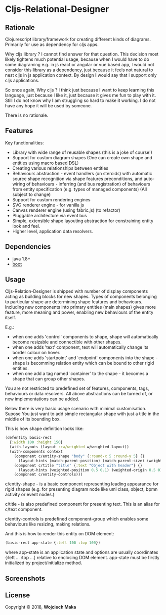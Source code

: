 # Cljs-Relational-Designer
## Rationale
Clojurescript library/framework for creating different kinds of diagrams. Primarily for use as dependency for cljs apps. 

Why cljs library ? 
I cannot find answer for that question. This decision most likely tightens much potential usage, because when I would have to do some diagraming e.g. in js react or angular or vue based app, I would not consider this library as a dependency, just because it feels not natural to nest cljs in js application context. By design I would say that I support only cljs applications. 

So once again, Why cljs ? 
I think just because I want to keep learning this language, just because I like it, just because it gives me fun to play with it. Still I do not know why I am struggling so hard to make it working. I do not have any hope it will be used by someone. 

There is no rationale.    

## Features
Key functionalities:
- Library with wide range of reusable shapes (this is a joke of course!)
- Support for custom diagram shapes (One can create own shape and entities using macro based DSL)
- Creating various relationships between entities 
- Behaviours abstraction - event handlers (on steroids) with automatic source shape recognition via shape features preconditions, and auto-wiring of behaviours - inferring (and bus registration) of behaviours from entity specification (e.g. types of managed components) (All subject to change)
- Support for custom rendering engines 
- SVG renderer engine - for vanilla js
- Canvas renderer engine (using fabric.js) (to refactor)
- Pluggable architecture via event bus
- Simple, extensible shape layouting abstraction for constraining entity look and feel.
- Higher level, application data resolvers.  

## Dependencies

- java 1.8+
- [boot][1]

## Usage
Cljs-Relation-Designer is shipped with number of display components acting as building blocks for new shapes.
Types of components belonging to particular shape are determining shape features and behaviours. Including new components into primary entities (main shapes) gives more feature, more meaning and power, enabling new behaviours of the entity itself.

E.g.: 
- when one adds 'control' components to shape, shape will automatically become resizable and connectible with other shapes.
- when one adds 'text' component, text will automatically change its border colour on hover.
- when one adds 'startpoint' and 'endpoint' components into the shape - shape is becomming relation entity which can be bound to other rigid entities.
- when one add a tag named 'container' to the shape - it becomes a shape that can group other shapes.

You are not restricted to predefined set of features, components, tags, behaviours or data resolvers. All above abstractions can be turned of, or new implementations can be added. 

Below there is very basic usage scenario with minimal customisation. 
Supose You just want to add simple rectangular shape with just a title in the middle of its bounding box. 

This is how shape definition looks like: 

```clojure
(defentity basic-rect
  {:width 180 :height 150}
  (with-layouts (layout ::w/weighted w/weighted-layout))
  (with-components context
    (component c/entity-shape "body" {:round-x 5 :round-y 5} {}
      (layout-hints (match-parent-position) (match-parent-size) (weighted-origin 0 0)) ::w/weighted)
    (component c/title "title" {:text "Object with header"} {}
      (layout-hints (weighted-position 0.5 0.1) (weighted-origin 0.5 0)) ::w/weighted)
    (component c/entity-controls)))
```
c/entity-shape - is a basic component representing leading appearance for rigid shapes (e.g. for presenting diagram node like uml class, object, bpmn activity or event nodes.)

c/title - is also predefined component for presenting text. This is an alias for c/text component.

c/entity-controls is predefined component-group which enables some behaviours like resizing, making relations. 

And this is how to render this entity on DOM element: 

```clojure
(basic-rect app-state {:left 100 :top 100})
```

where app-state is an application state and options are usually coordinates {:left ... :top ...}  relative to enclosing DOM element. app-state must be firstly initialized by project/initialize method. 

## Screenshots

## License

Copyright © 2018, **Wojciech Maka**

[1]: https://github.com/tailrecursion/boot
[2]: https://github.com/technomancy/leiningen
[3]: http://localhost:8000
